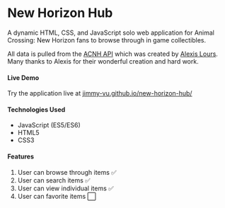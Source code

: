 # New Horizon Hub

A dynamic HTML, CSS, and JavaScript solo web application for Animal Crossing: New Horizon fans to browse through in game collectibles.

All data is pulled from the [ACNH API](http://acnhapi.com/) which was created by [Alexis Lours](https://github.com/alexislours). Many thanks to Alexis for their wonderful creation and hard work. 

#### Live Demo
Try the application live at [jimmy-vu.github.io/new-horizon-hub/](jimmy-vu.github.io/new-horizon-hub/)


#### Technologies Used
* JavaScript (ES5/ES6)
* HTML5
* CSS3

#### Features
1. User can browse through items :white_check_mark:
2. User can search items :white_check_mark:
3. User can view individual items :white_check_mark:
4. User can favorite items :white_large_square:


